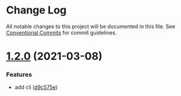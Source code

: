 # Change Log

All notable changes to this project will be documented in this file.
See [Conventional Commits](https://conventionalcommits.org) for commit guidelines.

# [1.2.0](https://github.com/Tony-Liuduan/micro-demo/compare/v1.1.0...v1.2.0) (2021-03-08)


### Features

* add cli ([d9c575e](https://github.com/Tony-Liuduan/micro-demo/commit/d9c575eaf09de1570428b4d2c24bcdb8b8939c21))
